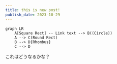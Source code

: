 ```yaml
---
title: this is new post!
publish_date: 2023-10-29
---
```


```mermaid
graph LR
    A[Square Rect] -- Link text --> B((Circle))
    A --> C(Round Rect)
    B --> D{Rhombus}
    C --> D
```

これはどうなるかな？
